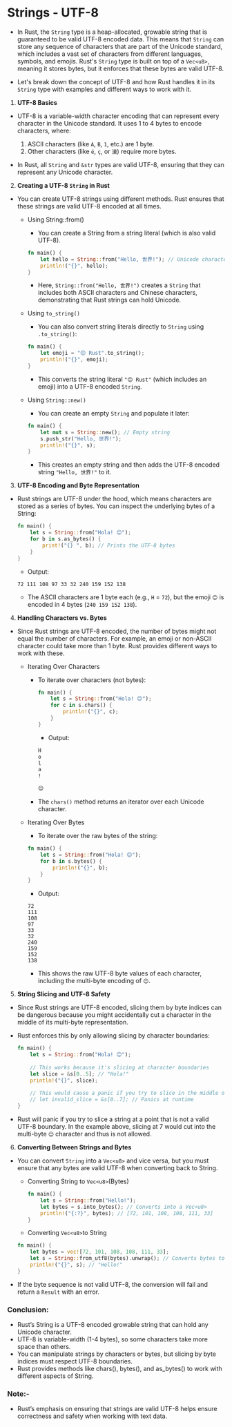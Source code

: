 # Strings - UTF-8

- In Rust, the `String` type is a heap-allocated, growable string that is guaranteed to be valid UTF-8 encoded data. This means that `String` can store any sequence of characters that are part of the Unicode standard, which includes a vast set of characters from different languages, symbols, and emojis. Rust's `String` type is built on top of a `Vec<u8>`, meaning it stores bytes, but it enforces that these bytes are valid UTF-8.

- Let's break down the concept of UTF-8 and how Rust handles it in its `String` type with examples and different ways to work with it.

1. **UTF-8 Basics**
- UTF-8 is a variable-width character encoding that can represent every character in the Unicode standard. It uses 1 to 4 bytes to encode characters, where:
	1. ASCII characters (like `A`, `B`, `1`, etc.) are 1 byte.
	2. Other characters (like `é`, `ç`, or `漢`) require more bytes.

- In Rust, all `String` and `&str` types are valid UTF-8, ensuring that they can represent any Unicode character.

2. **Creating a UTF-8 `String` in Rust**

- You can create UTF-8 strings using different methods. Rust ensures that these strings are valid UTF-8 encoded at all times.

	- Using String::from()

		- You can create a String from a string literal (which is also valid UTF-8).

		```rust
		fn main() {
			let hello = String::from("Hello, 世界!"); // Unicode characters (世界) and ASCII
			println!("{}", hello);
		}
		```

		- Here, `String::from("Hello, 世界!")` creates a `String` that includes both ASCII characters and Chinese characters, demonstrating that Rust strings can hold Unicode.

	- Using `to_string()`
		
		- You can also convert string literals directly to `String` using `.to_string()`:

		```rust
		fn main() {
			let emoji = "😊 Rust".to_string();
			println!("{}", emoji);
		}
		```

		- This converts the string literal `"😊 Rust"` (which includes an emoji) into a UTF-8 encoded `String`.

	- Using `String::new()`

		- You can create an empty `String` and populate it later:

		```rust
		fn main() {
			let mut s = String::new(); // Empty string
			s.push_str("Hello, 世界!");
			println!("{}", s);
		}
		```

		- This creates an empty string and then adds the UTF-8 encoded string `"Hello, 世界!"` to it.

3. **UTF-8 Encoding and Byte Representation**
- Rust strings are UTF-8 under the hood, which means characters are stored as a series of bytes. You can inspect the underlying bytes of a String:

	```rust
	fn main() {
		let s = String::from("Hola! 😊");
		for b in s.as_bytes() {
			print!("{} ", b); // Prints the UTF-8 bytes
		}
	}
	```
	- Output:
	```shell
	72 111 108 97 33 32 240 159 152 138
	```

	- The ASCII characters are 1 byte each (e.g., `H` = `72`), but the emoji `😊` is encoded in 4 bytes (`240 159 152 138`).

4. **Handling Characters vs. Bytes**
- Since Rust strings are UTF-8 encoded, the number of bytes might not equal the number of characters. For example, an emoji or non-ASCII character could take more than 1 byte. Rust provides different ways to work with these.

	- Iterating Over Characters

		- To iterate over characters (not bytes):

			```rust
			fn main() {
				let s = String::from("Hola! 😊");
				for c in s.chars() {
					println!("{}", c);
				}
			}
			```
			- Output:
			```css
			H
			o
			l
			a
			!
			
			😊
			```
		- The `chars()` method returns an iterator over each Unicode character.

	- Iterating Over Bytes
		- To iterate over the raw bytes of the string:

		```rust
		fn main() {
			let s = String::from("Hola! 😊");
			for b in s.bytes() {
				println!("{}", b);
			}
		}
		```
		- Output:
		```shell
		72
		111
		108
		97
		33
		32
		240
		159
		152
		138
		```
		- This shows the raw UTF-8 byte values of each character, including the multi-byte encoding of `😊`.

5. **String Slicing and UTF-8 Safety**
- Since Rust strings are UTF-8 encoded, slicing them by byte indices can be dangerous because you might accidentally cut a character in the middle of its multi-byte representation.

- Rust enforces this by only allowing slicing by character boundaries:

	```rust
	fn main() {
		let s = String::from("Hola! 😊");
		
		// This works because it's slicing at character boundaries
		let slice = &s[0..5]; // "Hola!"
		println!("{}", slice);
		
		// This would cause a panic if you try to slice in the middle of a multi-byte character
		// let invalid_slice = &s[0..7]; // Panics at runtime
	}
	```
- Rust will panic if you try to slice a string at a point that is not a valid UTF-8 boundary. In the example above, slicing at 7 would cut into the multi-byte `😊` character and thus is not allowed.

6. **Converting Between Strings and Bytes**
- You can convert `String` into a `Vec<u8>` and vice versa, but you must ensure that any bytes are valid UTF-8 when converting back to String.

	- Converting String to `Vec<u8>`(Bytes)

		```rust
		fn main() {
			let s = String::from("Hello!");
			let bytes = s.into_bytes(); // Converts into a Vec<u8>
			println!("{:?}", bytes); // [72, 101, 108, 108, 111, 33]
		}
		```

	- Converting `Vec<u8>`to String

	```rust
	fn main() {
		let bytes = vec![72, 101, 108, 108, 111, 33];
		let s = String::from_utf8(bytes).unwrap(); // Converts bytes to a String
		println!("{}", s); // "Hello!"
	}
	```
- If the byte sequence is not valid UTF-8, the conversion will fail and return a `Result` with an error.


### Conclusion:
- Rust’s String is a UTF-8 encoded growable string that can hold any Unicode character.
- UTF-8 is variable-width (1-4 bytes), so some characters take more space than others.
- You can manipulate strings by characters or bytes, but slicing by byte indices must respect UTF-8 boundaries.
- Rust provides methods like chars(), bytes(), and as_bytes() to work with different aspects of String.


### Note:-
- Rust’s emphasis on ensuring that strings are valid UTF-8 helps ensure correctness and safety when working with text data.
